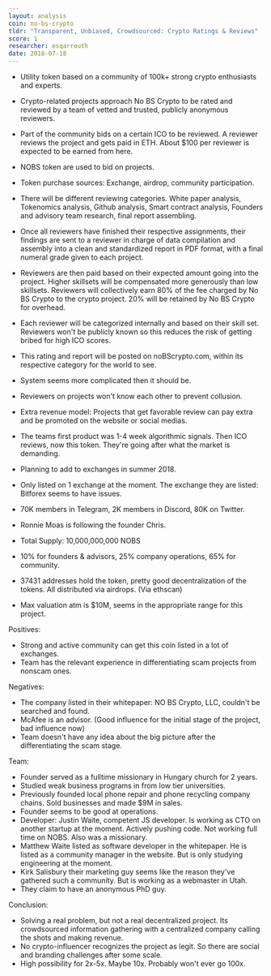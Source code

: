 ```yaml
---
layout: analysis
coin: no-bs-crypto
tldr: "Transparent, Unbiased, Crowdsourced: Crypto Ratings & Reviews"
score: 1
researcher: esqarrouth
date: 2018-07-18
---
```


- Utility token based on a community of 100k+ strong crypto enthusiasts and experts. 
- Crypto-related projects approach No BS Crypto to be rated and reviewed by a team of vetted and trusted, publicly anonymous reviewers.
- Part of the community bids on a certain ICO to be reviewed. A reviewer reviews the project and gets paid in ETH. About $100 per reviewer is expected to be earned from here.
- NOBS token are used to bid on projects. 
- Token purchase sources: Exchange, airdrop, community participation.
- There will be different reviewing categories. White paper analysis, Tokenomics analysis, Github analysis, Smart contract analysis, Founders and advisory team research, final report assembling.
- Once all reviewers have finished their respective assignments, their findings are sent to a reviewer in charge of data compilation and assembly into a clean and standardized report in PDF format, with a final numeral grade given to each project. 
- Reviewers are then paid based on their expected amount going into the project. Higher skillsets will be compensated more generously than low skillsets. Reviewers will collectively earn 80% of the fee charged by No BS Crypto to the crypto project. 20% will be retained by No BS Crypto for overhead.
- Each reviewer will be categorized internally and based on their skill set. Reviewers won't be publicly known so this reduces the risk of getting bribed for high ICO scores.
- This rating and report will be posted on noBScrypto.com, within its respective category for the world to see.
- System seems more complicated then it should be.
- Reviewers on projects won't know each other to prevent collusion.
- Extra revenue model: Projects that get favorable review can pay extra and be promoted on the website or social medias.
- The teams first product was 1-4 week algorithmic signals. Then ICO reviews, now this token. They're going after what the market is demanding.
- Planning to add to exchanges in summer 2018.
- Only listed on 1 exchange at the moment. The exchange they are listed: Bitforex seems to have issues.

- 70K members in Telegram, 2K members in Discord, 80K on Twitter.
- Ronnie Moas is following the founder Chris.

- Total Supply:        10,000,000,000 NOBS
- 10% for founders & advisors, 25% company operations, 65% for community. 
- 37431 addresses hold the token, pretty good decentralization of the tokens. All distributed via airdrops. (Via ethscan)
- Max valuation atm is $10M, seems in the appropriate range for this project. 

Positives:

- Strong and active community can get this coin listed in a lot of exchanges. 
- Team has the relevant experience in differentiating scam projects from nonscam ones.

Negatives:

- The company listed in their whitepaper: NO BS Crypto, LLC, couldn't be searched and found. 
- McAfee is an advisor. (Good influence for the initial stage of the project, bad influence now)
- Team doesn't have any idea about the big picture after the differentiating the scam stage. 

Team:

- Founder served as a fulltime missionary in Hungary church for 2 years.
- Studied weak business programs in from low tier universities. 
- Previously founded local phone repair and phone recycling company chains. Sold businesses and made $9M in sales.
- Founder seems to be good at operations. 
- Developer: Justin Waite, competent JS developer. Is working as CTO on another startup at the moment. Actively pushing code. Not working full time on NOBS. Also was a missionary. 
- Matthew Waite listed as software developer in the whitepaper. He is listed as a community manager in the website. But is only studying engineering at the moment.
- Kirk Salisbury their marketing guy seems like the reason they've gathered such a community. But is working as a webmaster in Utah.
- They claim to have an anonymous PhD guy.

Conclusion:

- Solving a real problem, but not a real decentralized project. Its crowdsourced information gathering with a centralized company calling the shots and making revenue. 
- No crypto-influencer recognizes the project as legit. So there are social and branding challenges after some scale. 
- High possibility for 2x-5x. Maybe 10x. Probably won't ever go 100x. 
